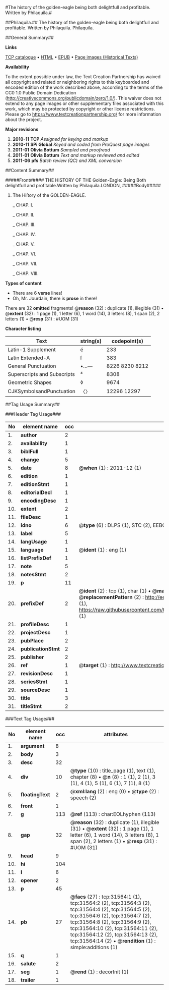 #The history of the golden-eagle being both delightfull and profitable. Written by Philaquila.#

##Philaquila.##
The history of the golden-eagle being both delightfull and profitable. Written by Philaquila.
Philaquila.

##General Summary##

**Links**

[TCP catalogue](http://www.ota.ox.ac.uk/tcp/)  • 
[HTML](http://tei.it.ox.ac.uk/tcp/Texts-HTML/free/A43/A43926.html)  • 
[EPUB](http://tei.it.ox.ac.uk/tcp/Texts-EPUB/free/A43/A43926.epub) • 
[Page images (Historical Texts)](https://historicaltexts.jisc.ac.uk/eebo-99827148e)

**Availability**

To the extent possible under law, the Text Creation Partnership has waived all copyright and related or neighboring rights to this keyboarded and encoded edition of the work described above, according to the terms of the CC0 1.0 Public Domain Dedication (http://creativecommons.org/publicdomain/zero/1.0/). This waiver does not extend to any page images or other supplementary files associated with this work, which may be protected by copyright or other license restrictions. Please go to https://www.textcreationpartnership.org/ for more information about the project.

**Major revisions**

1. __2010-11__ __TCP__ *Assigned for keying and markup*
1. __2010-11__ __SPi Global__ *Keyed and coded from ProQuest page images*
1. __2011-01__ __Olivia Bottum__ *Sampled and proofread*
1. __2011-01__ __Olivia Bottum__ *Text and markup reviewed and edited*
1. __2011-06__ __pfs__ *Batch review (QC) and XML conversion*

##Content Summary##

#####Front#####
THE HISTORY OF THE Golden-Eagle: Being Both delightfull and profitable.Written by Philaquila.LONDON,
#####Body#####

1. The Hiſtory of the GOLDEN-EAGLE.

    _ CHAP. I. 

    _ CHAP. II.

    _ CHAP. III. 

    _ CHAP. IV. 

    _ CHAP. V. 

    _ CHAP. VI.

    _ CHAP. VII. 

    _ CHAP. VIII. 

**Types of content**

  * There are 6 **verse** lines!
  * Oh, Mr. Jourdain, there is **prose** in there!

There are 32 **omitted** fragments! 
 @__reason__ (32) : duplicate (1), illegible (31)  •  @__extent__ (32) : 1 page (1), 1 letter (6), 1 word (14), 3 letters (8), 1 span (2), 2 letters (1)  •  @__resp__ (31) : #UOM (31)

**Character listing**


|Text|string(s)|codepoint(s)|
|---|---|---|
|Latin-1 Supplement|é|233|
|Latin Extended-A|ſ|383|
|General Punctuation|•…—|8226 8230 8212|
|Superscripts             and Subscripts|⁴|8308|
|Geometric Shapes|◊|9674|
|CJKSymbolsandPunctuation|〈〉|12296 12297|

##Tag Usage Summary##

###Header Tag Usage###

|No|element name|occ|attributes|
|---|---|---|---|
|1.|__author__|2||
|2.|__availability__|1||
|3.|__biblFull__|1||
|4.|__change__|5||
|5.|__date__|8| @__when__ (1) : 2011-12 (1)|
|6.|__edition__|1||
|7.|__editionStmt__|1||
|8.|__editorialDecl__|1||
|9.|__encodingDesc__|1||
|10.|__extent__|2||
|11.|__fileDesc__|1||
|12.|__idno__|6| @__type__ (6) : DLPS (1), STC (2), EEBO-CITATION (1), PROQUEST (1), VID (1)|
|13.|__label__|5||
|14.|__langUsage__|1||
|15.|__language__|1| @__ident__ (1) : eng (1)|
|16.|__listPrefixDef__|1||
|17.|__note__|5||
|18.|__notesStmt__|2||
|19.|__p__|11||
|20.|__prefixDef__|2| @__ident__ (2) : tcp (1), char (1)  •  @__matchPattern__ (2) : ([0-9\-]+):([0-9IVX]+) (1), (.+) (1)  •  @__replacementPattern__ (2) : http://eebo.chadwyck.com/downloadtiff?vid=$1&page=$2 (1), https://raw.githubusercontent.com/textcreationpartnership/Texts/master/tcpchars.xml#$1 (1)|
|21.|__profileDesc__|1||
|22.|__projectDesc__|1||
|23.|__pubPlace__|2||
|24.|__publicationStmt__|2||
|25.|__publisher__|2||
|26.|__ref__|1| @__target__ (1) : http://www.textcreationpartnership.org/docs/. (1)|
|27.|__revisionDesc__|1||
|28.|__seriesStmt__|1||
|29.|__sourceDesc__|1||
|30.|__title__|3||
|31.|__titleStmt__|2||


###Text Tag Usage###

|No|element name|occ|attributes|
|---|---|---|---|
|1.|__argument__|8||
|2.|__body__|3||
|3.|__desc__|32||
|4.|__div__|10| @__type__ (10) : title_page (1), text (1), chapter (8)  •  @__n__ (8) : 1 (1), 2 (1), 3 (1), 4 (1), 5 (1), 6 (1), 7 (1), 8 (1)|
|5.|__floatingText__|2| @__xml:lang__ (2) : eng (0)  •  @__type__ (2) : speech (2)|
|6.|__front__|1||
|7.|__g__|113| @__ref__ (113) : char:EOLhyphen (113)|
|8.|__gap__|32| @__reason__ (32) : duplicate (1), illegible (31)  •  @__extent__ (32) : 1 page (1), 1 letter (6), 1 word (14), 3 letters (8), 1 span (2), 2 letters (1)  •  @__resp__ (31) : #UOM (31)|
|9.|__head__|9||
|10.|__hi__|104||
|11.|__l__|6||
|12.|__opener__|2||
|13.|__p__|45||
|14.|__pb__|27| @__facs__ (27) : tcp:31564:1 (1), tcp:31564:2 (2), tcp:31564:3 (2), tcp:31564:4 (2), tcp:31564:5 (2), tcp:31564:6 (2), tcp:31564:7 (2), tcp:31564:8 (2), tcp:31564:9 (2), tcp:31564:10 (2), tcp:31564:11 (2), tcp:31564:12 (2), tcp:31564:13 (2), tcp:31564:14 (2)  •  @__rendition__ (1) : simple:additions (1)|
|15.|__q__|1||
|16.|__salute__|2||
|17.|__seg__|1| @__rend__ (1) : decorInit (1)|
|18.|__trailer__|1||
